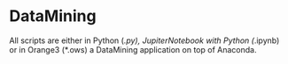 # DataMining
All scripts are either in Python (*.py), JupiterNotebook with Python (*.ipynb) or in Orange3 (*.ows) a DataMining application on top of Anaconda.
